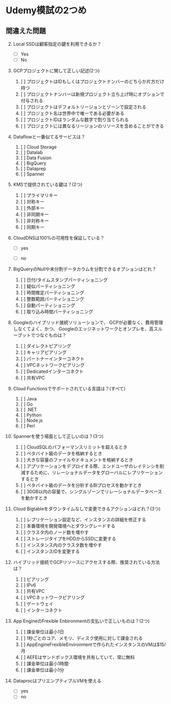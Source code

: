 # Udemy模試の2つめ
## 間違えた問題

2. Local SSDは顧客指定の鍵を利用できるか？
   - [ ] Yes
   - [ ] No

3. GCPプロジェクトに関して正しい記述(2つ)
   
   1. [ ] プロジェクトはIDもしくはプロジェクトナンバーのどちらか片方だけ持つ
   2. [ ] プロジェクトナンバーは新規プロジェクト立ち上げ時にオプションで付与される
   3. [ ] プロジェクトはデフォルトリージョンとゾーンで設定される
   4. [ ] プロジェクト名は世界中で唯一である必要がある
   5. [ ] プロジェクトIDはランダムな数字で割り当てられる
   6. [ ] プロジェクトには異なるリージョンのリソースを含めることができる


4. Dataflowと一番似てるサービスは？

   1. [ ] Cloud Storage
   2. [ ] Datalab
   3. [ ] Data Fusion
   4. [ ] BigQuery
   5. [ ] Dataprep
   6. [ ] Spanner


9. KMSで提供されている鍵は？(2つ)

   1. [ ] プライマリキー
   2. [ ] 対称キー
   3. [ ] 外部キー
   4. [ ] 非同期キー
   5. [ ] 非対称キー
   6. [ ] 同期キー


12. CloudDNSは100%の可用性を保証している？
    - [ ] yes
    - [ ] no


13. BigQueryのNullや未分割データカラムを分割できるオプションはどれ？

    1. [ ] 日付/タイムスタンプパーティショニング
    2. [ ] 疑似パーティショニング
    3. [ ] 時間推定パーティショニング
    4. [ ] 整数範囲パーティショニング
    5. [ ] 自動パーティショニング
    6. [ ] 取り込み時間パーティショニング


27. Googleのハイブリッド接続ソリューションで、
    GCPが必要なく、費用管理しなくてよく、かつ、
    Googleのエッジネットワークとオンプレを、高スループットでつなぐものは？

    1. [ ] ダイレクトピアリング
    2. [ ] キャリアピアリング
    3. [ ] パートナーインターコネクト
    4. [ ] VPCネットワークピアリング
    5. [ ] Dedicatedインターコネクト
    6. [ ] 共有VPC


29. Cloud Functionsでサポートされている言語は？(すべて)

    1. [ ] Java
    2. [ ] Go
    3. [ ] .NET
    4. [ ] Python
    5. [ ] Node.js
    6. [ ] Perl


31. Spannerを使う場面として正しいのは？(3つ)
    
    1. [ ] CloudSQLのパフォーマンスリミットを超えるとき
    2. [ ] ペタバイト級のデータを格納するとき
    3. [ ] 大きな容量のファイルやドキュメントを格納するとき
    4. [ ] アプリケーションをデプロイする際、エンドユーザのレイテンシを削減するために、リレーショナルデータをグローバルにレプリケーションするとき
    5. [ ] ペタバイト級のデータを分析するBIプロセスを動かすとき
    6. [ ] 30GB以内の容量で、シングルゾーンでリレーショナルデータベースを動かすとき


33. Cloud Bigtableをダウンタイムなしで変更できるアクションはどれ？(3つ)
    
    1. [ ] レプリケーション設定など、インスタンスの詳細を修正する
    2. [ ] 本番環境を開発環境へとダウングレードする
    3. [ ] クラスタ内のノード数を増やす
    4. [ ] ストレージタイプをHDDからSSDに変更する
    5. [ ] インスタンス内のクラスタ数を増やす
    6. [ ] インスタンスIDを変更する


36. ハイブリッド接続でGCPリソースにアクセスする際、推奨されている方法は？
    
    1. [ ] ピアリング
    2. [ ] IPv6
    3. [ ] 共有VPC
    4. [ ] VPCネットワークピアリング
    5. [ ] ゲートウェイ
    6. [ ] インターコネクト


46. App EngineのFrexible Enbironmentの支払いで正しいものは？(2つ)
    
    1. [ ] 課金単位は最小1日
    2. [ ] 1秒ごとのコア、メモリ、ディスク使用に対して課金される
    3. [ ] AppEngineFrexibleEnvironmentで作られたインスタンスのVMは$15/月
    4. [ ] AEFEはサンドボックス環境を共有していて、常に無料
    5. [ ] 課金単位は最小1時間
    6. [ ] 課金単位は最小1分


47. DataprocはプリエンプティブルVMを使える

    - [ ] yes
    - [ ] no